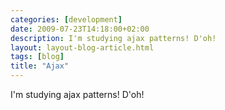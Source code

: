 ```yaml
---
categories: [development]
date: 2009-07-23T14:18:00+02:00
description: I'm studying ajax patterns! D'oh!
layout: layout-blog-article.html
tags: [blog]
title: "Ajax"
---
```


I'm studying ajax patterns! D'oh!
